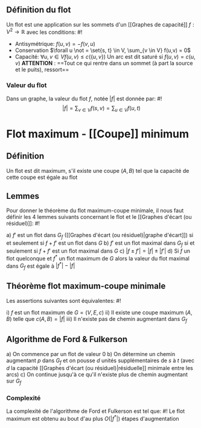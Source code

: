 ## Définition du flot
Un flot est une application sur les sommets d'un [[Graphes de capacité]] $f: V^2 \to \mathbb R$ avec les conditions: #!
- Antisymétrique: $f(u,v) = -f(v,u)$
- Conservation $\forall u \not = \set{s, t} \in V, \sum_{v \in V} f(u,v) = 0$
- Capacité: $\forall u, v \in V f(u,v) \leq c(\{u,v\})$
Un arc est dit saturé si $f(u, v) = c(u, v)$
**ATTENTION** : ==Tout ce qui rentre dans un sommet (à part la source et le puits), ressort==
<!--ID: 1726076885860-->


### Valeur du flot
Dans un graphe, la valeur du flot $f$, notée $|f|$ est donnée par: #!
$$|f| = \sum_{v \in V} f(s, v) = \sum_{u \in V} f(u, t)$$
<!--ID: 1726076885870-->


# Flot maximum - [[Coupe]] minimum

## Définition
Un flot est dit maximum, s'il existe une coupe $(A,B)$ tel que la capacité de cette coupe est égale au flot

## Lemmes
Pour donner le théorème du flot maximum-coupe minimale, il nous faut définir les 4 lemmes suivants concernant le flot et le [[Graphes d'écart (ou résiduel)]]: #!

a) $f'$ est un flot dans $G_f$ ([[Graphes d'écart (ou résiduel)|graphe d'écart]]) si et seulement si $f+f'$ est un flot dans $G$
b) $f'$ est un flot maximal dans $G_f$ si et seulement si $f +f'$ est un flot maximal dans $G$
c) $|f \pm f'| = |f| \pm |f'|$
d) Si $f$ un flot quelconque et $f^*$ un flot maximum de $G$ alors la valeur du flot maximal dans $G_f$ est égale à $|f^*| - |f|$
<!--ID: 1726076885879-->



## Théorème flot maximum-coupe minimale
Les assertions suivantes sont équivalentes: #!

i) $f$ est un flot maximum de $G= (V, E, c)$
ii) Il existe une coupe maximum $(A, B)$ telle que $c(A, B) = |f|$
iii) Il n'existe pas de chemin augmentant dans $G_f$
<!--ID: 1726076885888-->


## Algorithme de Ford & Fulkerson

a) On commence par un flot de valeur 0
b) On détermine un chemin augmentant $p$ dans $G_f$ et on pousse $d$ unités supplémentaires de $s$ à $t$ (avec $d$ la capacité [[Graphes d'écart (ou résiduel)|résiduelle]] minimale entre les arcs)
c) On continue jusqu'à ce qu'il n'existe plus de chemin augmentant sur $G_f$

### Complexité
La complexité de l'algorithme de Ford et Fulkerson est tel que: #!
Le flot maximum est obtenu au bout d'au plus $O(|f^*|)$ étapes d'augmentation
<!--ID: 1726076885898-->


